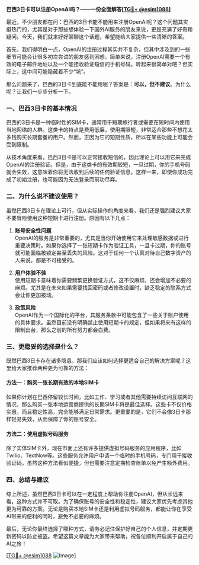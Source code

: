 **巴西3日卡可以注册OpenAI吗？——一份全面解答[[TG💪+ @esim1088](https://t.me/s/esim1088)]**

最近，不少朋友都在问：巴西的3日卡能不能用来注册OpenAI呢？这个问题其实挺热门的，尤其是对于那些想体验一下国外AI服务的朋友来说，更是充满了好奇和疑问。今天，我们就来好好聊聊这个话题，希望能给大家提供一些清晰的答案。

首先，我们得明白一点，OpenAI的注册过程其实并不复杂，但其中涉及到的一些细节可能会让很多初次尝试的朋友感到困惑。简单来说，注册OpenAI需要一个有效的电子邮件地址以及一个能接收验证短信的手机号码。听起来很简单对吧？但实际上，这中间可能隐藏着不少“坑”。

那么问题来了，巴西的3日卡到底能不能用呢？答案是：**可以，但不建议**。为什么呢？让我们一步步分析一下。

### 一、巴西3日卡的基本情况

巴西的3日卡是一种临时性的SIM卡，通常用于短期旅行者或需要在短时间内使用当地网络的人群。这类卡的特点是费用低廉，使用期限短，非常适合那些不想花太多钱购买长期套餐的用户。然而，正因为它的短期性质，所以在某些功能上可能会受到限制。

从技术角度来看，巴西3日卡是可以正常接收短信的，因此理论上可以用它来完成OpenAI的注册验证。但是，由于这类卡的有效期较短，一旦过期，你的手机号码就会失效，这意味着你将无法收到后续的任何验证信息。这样一来，即使你成功完成了初始注册，也可能因为无法登录而前功尽弃。

### 二、为什么说不建议使用？

虽然巴西3日卡在理论上可行，但从实际操作的角度来看，我们还是强烈建议大家不要冒险使用这种短期卡进行注册。原因有以下几点：

1. **账号安全性问题**  
   OpenAI的服务是非常重要的，尤其是当你开始使用它来处理敏感数据或进行重要决策时。如果你选择了一张短期卡作为验证工具，一旦卡过期，你的账号就可能面临被锁定甚至丢失的风险。这对于任何一个认真对待自己数字资产的人来说，都是不可接受的。

2. **用户体验不佳**  
   使用短期卡意味着你需要频繁更换验证方式，这不仅麻烦，还会增加不必要的麻烦。尤其是在未来如果需要找回密码或者修改设置时，缺乏稳定的联系方式会让你更加被动。

3. **政策风险**  
   OpenAI作为一个国际化的平台，其服务条款中可能包含了一些关于账户使用的具体要求。虽然目前没有明确禁止使用短期卡的规定，但如果将来有这样的限制出台，那么之前的所有努力都会白费。

### 三、更稳妥的选择是什么？

既然巴西3日卡存在诸多隐患，那我们应该如何选择更适合自己的解决方案呢？这里给大家推荐两种更为可靠的方法：

#### 方法一：购买一张长期有效的本地SIM卡  
如果你计划在巴西停留较长时间，比如工作、学习或者其他需要持续访问互联网的情况，那么购买一张本地运营商提供的长期SIM卡将是最佳选择。这些卡不仅价格实惠，而且稳定性高，完全能够满足日常需求。更重要的是，它们不会像3日卡那样轻易失效，从而保障了你的账号安全。

#### 方法二：使用虚拟号码服务  
除了实体SIM卡外，现在市面上还有许多提供虚拟号码服务的应用程序，比如Twilio、TextNow等。这些服务允许用户申请一个临时的手机号码，专门用于接收验证码。虽然这种方法看似便捷，但也需要注意定期检查账单以免产生额外费用。

### 四、总结与建议

综上所述，虽然巴西3日卡可以在一定程度上帮助你注册OpenAI，但从长远来看，这种方式并不可取。为了确保账号的安全性和稳定性，建议大家优先考虑其他更为可靠的方案。无论是购买本地SIM卡还是利用虚拟号码服务，都能让你在享受AI带来的便利的同时，避免不必要的麻烦。

最后，无论你最终选择了哪种方式，请务必记住保护好自己的个人信息，并定期更新密码以防止被盗。希望这篇文章能为大家带来帮助，祝各位顺利开启属于自己的AI之旅！

[[TG💪+ @esim1088](https://t.me/s/esim1088) ![Image](https://i.postimg.cc/4NQfJmqS/Snipaste-2025-05-13-00-14-12.png)]